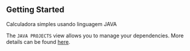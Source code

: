 ## Getting Started

Calculadora simples usando linguagem JAVA

The `JAVA PROJECTS` view allows you to manage your dependencies. More details can be found [here](https://github.com/microsoft/vscode-java-dependency#manage-dependencies).
